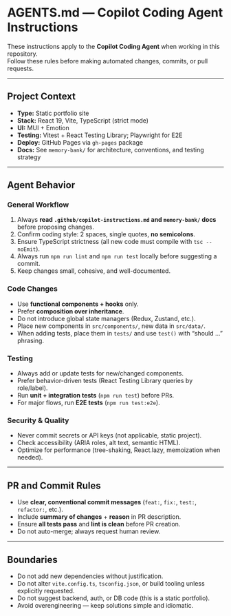 # AGENTS.md — Copilot Coding Agent Instructions

These instructions apply to the **Copilot Coding Agent** when working in this repository.  
Follow these rules before making automated changes, commits, or pull requests.

---

## Project Context

- **Type:** Static portfolio site
- **Stack:** React 19, Vite, TypeScript (strict mode)
- **UI:** MUI + Emotion
- **Testing:** Vitest + React Testing Library; Playwright for E2E
- **Deploy:** GitHub Pages via `gh-pages` package
- **Docs:** See `memory-bank/` for architecture, conventions, and testing strategy

---

## Agent Behavior

### General Workflow

1. Always **read `.github/copilot-instructions.md` and `memory-bank/` docs** before proposing changes.
2. Confirm coding style: 2 spaces, single quotes, **no semicolons**.
3. Ensure TypeScript strictness (all new code must compile with `tsc --noEmit`).
4. Always run `npm run lint` and `npm run test` locally before suggesting a commit.
5. Keep changes small, cohesive, and well-documented.

### Code Changes

- Use **functional components + hooks** only.
- Prefer **composition over inheritance**.
- Do not introduce global state managers (Redux, Zustand, etc.).
- Place new components in `src/components/`, new data in `src/data/`.
- When adding tests, place them in `tests/` and use `test()` with “should …” phrasing.

### Testing

- Always add or update tests for new/changed components.
- Prefer behavior-driven tests (React Testing Library queries by role/label).
- Run **unit + integration tests** (`npm run test`) before PRs.
- For major flows, run **E2E tests** (`npm run test:e2e`).

### Security & Quality

- Never commit secrets or API keys (not applicable, static project).
- Check accessibility (ARIA roles, alt text, semantic HTML).
- Optimize for performance (tree-shaking, React.lazy, memoization when needed).

---

## PR and Commit Rules

- Use **clear, conventional commit messages** (`feat:`, `fix:`, `test:`, `refactor:`, etc.).
- Include **summary of changes** + **reason** in PR description.
- Ensure **all tests pass** and **lint is clean** before PR creation.
- Do not auto-merge; always request human review.

---

## Boundaries

- Do not add new dependencies without justification.
- Do not alter `vite.config.ts`, `tsconfig.json`, or build tooling unless explicitly requested.
- Do not suggest backend, auth, or DB code (this is a static portfolio).
- Avoid overengineering — keep solutions simple and idiomatic.
